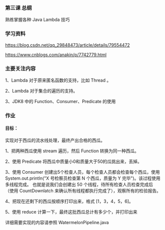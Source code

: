 ### 第三课 总纲

熟练掌握各种 Java Lambda 技巧

### 学习资料

<https://blog.csdn.net/qq_29848473/article/details/79554472>

<https://www.cnblogs.com/anakin/p/7742779.html>


### 主要关注内容

1、Lambda 对于原来匿名函数的支持，比如 Thread 。

2、Lambda 对于集合的遍历的支持。

3、JDK8 中的 Function、Consumer、Predicate 的使用

### 作业

#### 目标：

实现对于西瓜的流水线处理，最终产出合格的西瓜。


1、把两种西瓜使用 stream 遍历，然后 Function 转换为同一种西瓜。

2、使用 Predicate 将西瓜中质量小0和质量大于50的瓜挑出来，丢掉。

3、使用 Consumer 创建出5个检查人员，每个检查人员都会检查每个西瓜，使用 System.out.println("X 号检察员检查第 N 个西瓜，质量为 Y 完毕")。该过程使用多线程完成。
也就是说我们会创建出 50 个线程，待所有检查人员检查完成后（使用 CountDownlatch 来确认所有线程都执行完成了），观察所有的检验报告。

4、把现在还剩下的西瓜按顺序打印出来，格式 [1，3，4，5，6]。
   
5、使用 reduce 计算一下，最终这批西瓜总计有多少个，并打印出来
   
详细需要实现的内容请参照 WatermelonPipeline.java




